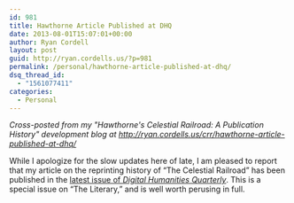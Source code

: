 ```yaml
---
id: 981
title: Hawthorne Article Published at DHQ
date: 2013-08-01T15:07:01+00:00
author: Ryan Cordell
layout: post
guid: http://ryan.cordells.us/?p=981
permalink: /personal/hawthorne-article-published-at-dhq/
dsq_thread_id:
  - "1561077411"
categories:
  - Personal
---
```

<em>Cross-posted from my "Hawthorne's Celestial Railroad: A Publication History" development blog at http://ryan.cordells.us/crr/hawthorne-article-published-at-dhq/</em><br>
<p>While I apologize for the slow updates here of late, I am pleased to report that my article on the reprinting history of &#8220;The Celestial Railroad&#8221; has been published in the <a href="http://www.digitalhumanities.org/dhq/vol/7/1/000144/000144.html">latest issue of <em>Digital Humanities Quarterly</em></a>. This is a special issue on &#8220;The Literary,&#8221; and is well worth perusing in full.</p>